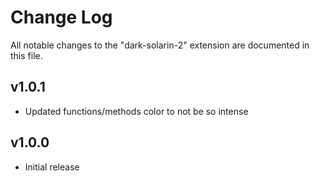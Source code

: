 # Change Log

All notable changes to the "dark-solarin-2" extension are documented in this file.

## v1.0.1
- Updated functions/methods color to not be so intense

## v1.0.0
- Initial release
